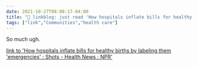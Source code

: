```yaml
---
date: 2021-10-27T08:08:17-04:00
title: "🔗 linkblog: just read 'How hospitals inflate bills for healthy births by labeling them 'emergencies' : Shots - Health News : NPR'"
tags: ["link","Communities","health care"]
---
```

So much ugh.
 
[link to 'How hospitals inflate bills for healthy births by labeling them 'emergencies' : Shots - Health News : NPR'](https://www.npr.org/sections/health-shots/2021/10/27/1049138668/childbirth-how-hospitals-inflate-bills)
